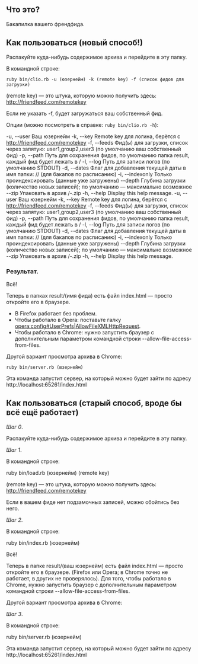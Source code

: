 Что это?
--------

Бакапилка вашего френдфида.

Как пользоваться (новый способ!)
--------------------------------

Распакуйте куда-нибудь содержимое архива и перейдите в эту папку.

В командной строке:

`ruby bin/clio.rb -u (юзернейм) -k (remote key) -f (список фидов для загрузки)`

(remote key) — это штука, которую можно получить здесь: http://friendfeed.com/remotekey

Если не указать -f, будет загружаться ваш собственный фид.

Опции (можно посмотреть в справке: `ruby bin/clio.rb -h`):

   -u, --user           Ваш юзернейм
    -k, --key            Remote key для логина, берётся с http://friendfeed.com/remotekey
    -f, --feeds          Фид(ы) для загрузки, список через запятую: user1,group2,user3 (по умолчанию ваш собственный фид)
    -p, --path           Путь для сохранения фидов, по умолчанию папка result, каждый фид будет лежать в <path>/<feed>
    -l, --log            Путь для записи логов (по умолчанию STDOUT)
    -d, --dates          Флаг для добавления текущей даты в имя папки: <path>/<feed>/<YYYY-MM-DD> (для бакапов по расписанию)
    -i, --indexonly      Только проиндексировать (данные уже загружены)
        --depth          Глубина загрузки (количество новых записей); по умолчанию — максимально возможное
        --zip            Упаковать в архив <path>/<feed>-<YYYY-MM-DD>.zip
    -h, --help           Display this help message.
    -u, --user           Ваш юзернейм
    -k, --key            Remote key для логина, берётся с http://friendfeed.com/remotekey
    -f, --feeds          Фид(ы) для загрузки, список через запятую: user1,group2,user3 (по умолчанию ваш собственный фид)
    -p, --path           Путь для сохранения фидов, по умолчанию папка result, каждый фид будет лежать в <path>/<feed>
    -l, --log            Путь для записи логов (по умолчанию STDOUT)
    -d, --dates          Флаг для добавления текущей даты в имя папки: <path>/<feed>/<YYYY-MM-DD> (для бакапов по расписанию)
    -i, --indexonly      Только проиндексировать (данные уже загружены)
        --depth          Глубина загрузки (количество новых записей); по умолчанию — максимально возможное
        --zip            Упаковать в архив <path>/<feed>-<YYYY-MM-DD>.zip
    -h, --help           Display this help message.


### Результат.

Всё!

Теперь в папках result/(имя фида) есть файл index.html —  просто откройте его в браузере.

* В Firefox работает без проблем.
* Чтобы работало в Opera: поставьте галку <a href="opera:config#UserPrefs|AllowFileXMLHttpRequest">opera:config#UserPrefs|AllowFileXMLHttpRequest</a>.
* Чтобы работало в Chrome: нужно запустить браузер с дополнительным параметром командной строки --allow-file-access-from-files.

Другой вариант просмотра архива в Chrome:

`ruby bin/server.rb (юзернейм)`

Эта команда запустит сервер, на который можно будет зайти по адресу
http://localhost:65261/index.html

Как пользоваться (старый способ, вроде бы всё ещё работает)
----------------------------------------------------------

*Шаг 0*.

Распакуйте куда-нибудь содержимое архива и перейдите в эту папку.

*Шаг 1*. 

В командной строке:

ruby bin/load.rb (юзернейм) (remote key)

(remote key) — это штука, которую можно получить здесь: http://friendfeed.com/remotekey

Если в вашем фиде нет подзамочных записей, можно обойтись без него.

*Шаг 2*.

В командной строке:

ruby bin/index.rb (юзернейм)

Всё!

Теперь в папке result/(ваш юзернейм) есть файл index.html —  просто откройте его в браузере. (Firefox или Opera; в Chrome точно не работает, в других не проверялось). Для того, чтобы работало в Chrome, нужно запустить браузер с дополнительным параметром командной строки --allow-file-access-from-files.

Другой вариант просмотра архива в Chrome:

*Шаг 3*.

В командной строке:

ruby bin/server.rb (юзернейм)

Эта команда запустит сервер, на который можно будет зайти по адресу
http://localhost:65261/index.html

